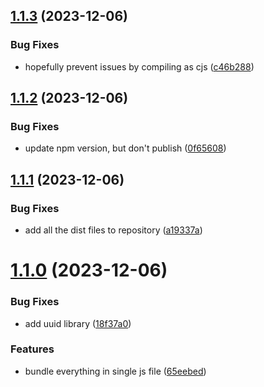 ## [1.1.3](https://github.com/Aeolun/mycoverage-action/compare/v1.1.2...v1.1.3) (2023-12-06)


### Bug Fixes

* hopefully prevent issues by compiling as cjs ([c46b288](https://github.com/Aeolun/mycoverage-action/commit/c46b288219ca4be08c976e822a6d11de5c05316a))

## [1.1.2](https://github.com/Aeolun/mycoverage-action/compare/v1.1.1...v1.1.2) (2023-12-06)


### Bug Fixes

* update npm version, but don't publish ([0f65608](https://github.com/Aeolun/mycoverage-action/commit/0f656089e3c5ae79639782a771ac4755f9554e7b))

## [1.1.1](https://github.com/Aeolun/mycoverage-action/compare/v1.1.0...v1.1.1) (2023-12-06)


### Bug Fixes

* add all the dist files to repository ([a19337a](https://github.com/Aeolun/mycoverage-action/commit/a19337ae6d841f045e63e7c8764677e599b4f45f))

# [1.1.0](https://github.com/Aeolun/mycoverage-action/compare/v1.0.1...v1.1.0) (2023-12-06)


### Bug Fixes

* add uuid library ([18f37a0](https://github.com/Aeolun/mycoverage-action/commit/18f37a036e27aa85ce5d7d603017db57f55612d9))


### Features

* bundle everything in single js file ([65eebed](https://github.com/Aeolun/mycoverage-action/commit/65eebed42ab8dda13c2ec920f6b80fd4587ff78e))
